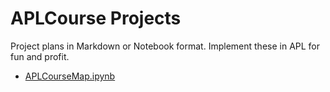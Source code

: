 # APLCourse Projects

Project plans in Markdown or Notebook format. Implement these in APL for fun and profit.

  - [APLCourseMap.ipynb](./APLCourseMap.ipynb)